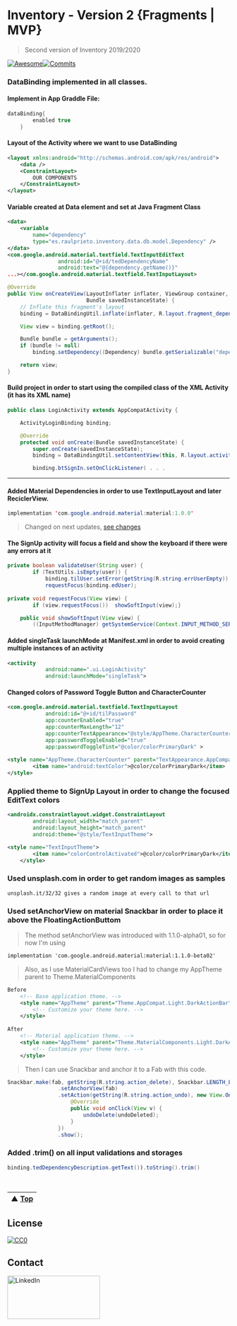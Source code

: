 # Inventory - Version 2 {Fragments | MVP}

> Second version of Inventory 2019/2020

[![Awesome](https://cdn.rawgit.com/sindresorhus/awesome/d7305f38d29fed78fa85652e3a63e154dd8e8829/media/badge.svg)](https://github.com/raulpb00)[![Commits](https://img.shields.io/github/last-commit/pangeo-data/awesome-open-climate-science.svg?label=last%20contribution)](https://github.com/raulpb00/InventoryV2/commits/master) 

### DataBinding implemented in all classes.
#### Implement in App Graddle File:
```java
dataBinding{
        enabled true
    }
```
#### Layout of the Activity where we want to use DataBinding
```xml
<layout xmlns:android="http://schemas.android.com/apk/res/android">
    <data /> 
    <ConstraintLayout> 
        OUR COMPONENTS
    </ConstraintLayout>
</layout>
```
#### Variable created at Data element and set at Java Fragment Class
```xml
<data>
    <variable
        name="dependency"
        type="es.raulprieto.inventory.data.db.model.Dependency" />
</data>
<com.google.android.material.textfield.TextInputEditText
                android:id="@+id/tedDependencyName"
                android:text="@{dependency.getName()}"
...></com.google.android.material.textfield.TextInputLayout>
```
```java
@Override
public View onCreateView(LayoutInflater inflater, ViewGroup container,
                         Bundle savedInstanceState) {
    // Inflate this fragment's layout
    binding = DataBindingUtil.inflate(inflater, R.layout.fragment_dependency_manage, container, false);

    View view = binding.getRoot();

    Bundle bundle = getArguments();
    if (bundle != null)
        binding.setDependency((Dependency) bundle.getSerializable("dependency"));

    return view;
}
```
#### Build project in order to start using the compiled class of the XML Activity (it has its XML name) 
```java
public class LoginActivity extends AppCompatActivity {

    ActivityLoginBinding binding;

    @Override
    protected void onCreate(Bundle savedInstanceState) {
        super.onCreate(savedInstanceState);
        binding = DataBindingUtil.setContentView(this, R.layout.activity_login);

        binding.btSignIn.setOnClickListener( . . .
```
---

#### Added Material Dependencies in order to use TextInputLayout and later ReciclerView. 
```java
implementation 'com.google.android.material:material:1.0.0'
```
>Changed on next updates, [see changes](https://github.com/raulpb00/InventoryV2#used-setanchorview-on-material-snackbar-in-order-to-place-it-above-the-floatingactionbuttom)
#### The SignUp activity will focus a field and show the keyboard if there were any errors at it
```java
private boolean validateUser(String user) {
        if (TextUtils.isEmpty(user)) {
            binding.tilUser.setError(getString(R.string.errUserEmpty));
            requestFocus(binding.edUser);
            
private void requestFocus(View view) { 
        if (view.requestFocus())  showSoftInput(view);}

    public void showSoftInput(View view) {
        ((InputMethodManager) getSystemService(Context.INPUT_METHOD_SERVICE)).showSoftInput(view, 0); }
```

#### Added singleTask launchMode at Manifest.xml in order to avoid creating multiple instances of an activity
```xml
<activity
            android:name=".ui.LoginActivity"
            android:launchMode="singleTask">
```


#### Changed colors of Password Toggle Button and CharacterCounter 
```xml
<com.google.android.material.textfield.TextInputLayout
            android:id="@+id/tilPassword"
            app:counterEnabled="true"
            app:counterMaxLength="12"
            app:counterTextAppearance="@style/AppTheme.CharacterCounter"
            app:passwordToggleEnabled="true"
            app:passwordToggleTint="@color/colorPrimaryDark" >
            
<style name="AppTheme.CharacterCounter" parent="TextAppearance.AppCompat.Small">
        <item name="android:textColor">@color/colorPrimaryDark</item>
</style>
```
### Applied theme to SignUp Layout in order to change the focused EditText colors
```xml
<androidx.constraintlayout.widget.ConstraintLayout
        android:layout_width="match_parent"
        android:layout_height="match_parent"
        android:theme="@style/TextInputTheme">

<style name="TextInputTheme">
        <item name="colorControlActivated">@color/colorPrimaryDark</item>
    </style>
```
### Used unsplash.com in order to get random images as samples 
    unsplash.it/32/32 gives a random image at every call to that url

### Used setAnchorView on material Snackbar in order to place it above the FloatingActionButtom
>The method setAnchorView was introduced with 1.1.0-alpha01, so for now I'm using 
```xml
implementation 'com.google.android.material:material:1.1.0-beta02'
```
>Also, as I use MaterialCardViews too I had to change my AppTheme parent to Theme.MaterialComponents
```xml
Before
    <!-- Base application theme. -->
    <style name="AppTheme" parent="Theme.AppCompat.Light.DarkActionBar">
        <!-- Customize your theme here. -->
    </style>
    
After
    <!-- Material application theme. -->
    <style name="AppTheme" parent="Theme.MaterialComponents.Light.DarkActionBar">
        <!-- Customize your theme here. -->
    </style>
```
>Then I can use Snackbar and anchor it to a Fab with this code. 
```java
Snackbar.make(fab, getString(R.string.action_delete), Snackbar.LENGTH_LONG)
                .setAnchorView(fab)
                .setAction(getString(R.string.action_undo), new View.OnClickListener() {
                    @Override
                    public void onClick(View v) {
                        undoDelete(undoDeleted);
                    }
                })
                .show();
```
### Added .trim() on all input validations and storages
```java
binding.tedDependencyDescription.getText()).toString().trim()
```

<!-- Line Space-->
&nbsp;

| ▲ [Top](#) |
| --- |

## License

[![CC0](http://mirrors.creativecommons.org/presskit/buttons/88x31/svg/cc-zero.svg)](https://creativecommons.org/publicdomain/zero/1.0/)

## Contact
<a href="https://www.linkedin.com/in/raulprietobailon"><img src="https://thelinkedinman.com/wp-content/uploads/2016/02/View-my-LinkedIn-profile-image-3-300x140.png" title="LinkedIn" alt="LinkedIn" height="98" width="210" ></a>
